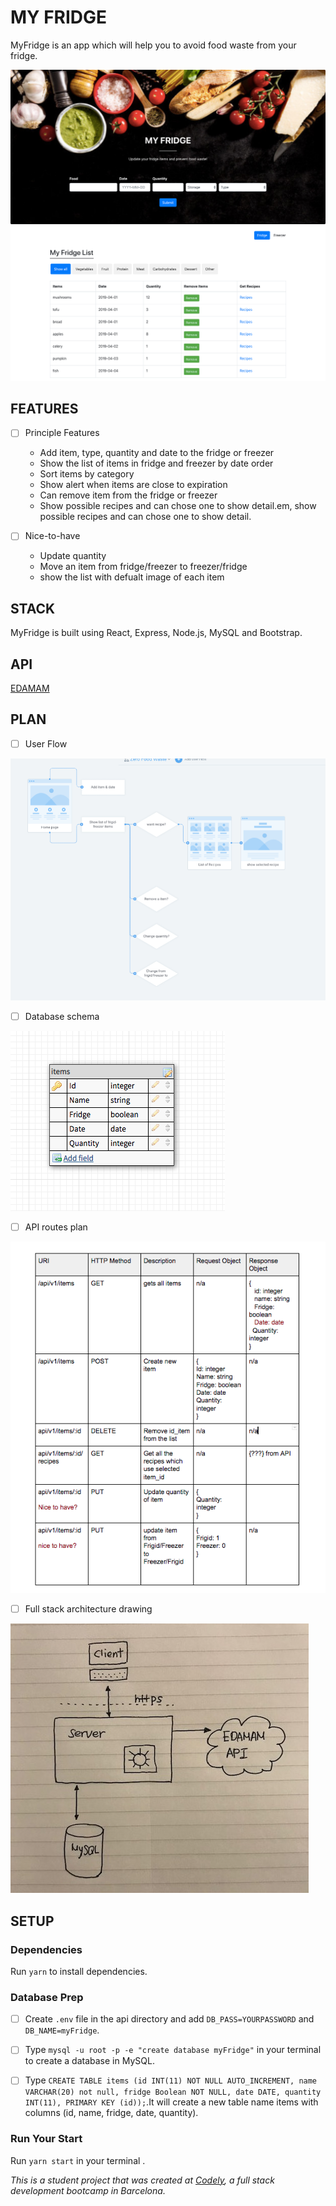 # MY FRIDGE
MyFridge is an app which will help you to avoid food waste from your fridge.

![Image of App](readme/MyFridgeScreenshot.png)

## FEATURES
  - [ ] Principle Features
      - Add item, type, quantity and date to the fridge or freezer
      - Show the list of items in fridge and freezer by date order
      - Sort items by category
      - Show alert when items are close to expiration
      - Can remove item from the fridge or freezer
      - Show possible recipes and can chose one to show detail.em, show possible recipes and can chose one to show detail.

  - [ ] Nice-to-have
    - Update quantity
    - Move an item from fridge/freezer to freezer/fridge
    - show the list with defualt image of each item


## STACK
MyFridge is built using React, Express, Node.js, MySQL and Bootstrap.


## API
[EDAMAM](https://developer.edamam.com/edamam-docs-recipe-api)


## PLAN
  - [ ] User Flow
  
   ![Image of userFlow](readme/userFlow.png)
   
   
  
  - [ ] Database schema
  
   ![Image of Database](readme/Database.png)
   
   
  
  - [ ] API routes plan
  
   ![Image of Routes](readme/Routes.png)
   
   
  
  - [ ] Full stack architecture drawing
  
   ![Image of architecture](readme/architecture.jpg)




## SETUP

### Dependencies
Run `yarn` to install dependencies.

### Database Prep
- [ ] Create `.env` file in the api directory and add `DB_PASS=YOURPASSWORD` and `DB_NAME=myFridge`.

- [ ] Type `mysql -u root -p -e "create database myFridge"` in your terminal to create a database in MySQL.

- [ ] Type `CREATE TABLE items (id INT(11) NOT NULL AUTO_INCREMENT, name VARCHAR(20) not null, fridge Boolean NOT NULL, date DATE, quantity INT(11), PRIMARY KEY (id));`.It will create a new table name items with columns (id, name, fridge, date, quantity).


### Run Your Start
Run `yarn start` in your terminal .




_This is a student project that was created at [Codely](http://codely.tech), a full stack development bootcamp in Barcelona._

